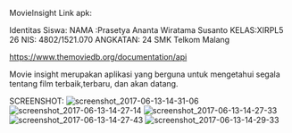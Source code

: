 MovieInsight
Link apk:

Identitas Siswa:
NAMA :Prasetya Ananta Wiratama Susanto
KELAS:XIRPL5 26
NIS: 4802/1521.070
ANGKATAN: 24
SMK Telkom Malang

https://www.themoviedb.org/documentation/api

Movie insight merupakan aplikasi yang berguna untuk mengetahui segala tentang film terbaik,terbaru, dan akan datang.

SCREENSHOT:
![screenshot_2017-06-13-14-31-06](https://user-images.githubusercontent.com/22094888/27068919-462e7d5e-4fc7-11e7-9cc6-a4a10e97d610.png)
![screenshot_2017-06-13-14-27-14](https://user-images.githubusercontent.com/22094888/27068920-462faa12-4fc7-11e7-9be9-50c890e16d0c.png)
![screenshot_2017-06-13-14-27-33](https://user-images.githubusercontent.com/22094888/27068921-4633d6dc-4fc7-11e7-82a3-0b07d91ca4a9.png)
![screenshot_2017-06-13-14-27-43](https://user-images.githubusercontent.com/22094888/27068922-46343e10-4fc7-11e7-8223-33f9ce4d4b9b.png)
![screenshot_2017-06-13-14-29-33](https://user-images.githubusercontent.com/22094888/27068923-4635f2e6-4fc7-11e7-90c9-112944a24ef9.png)
